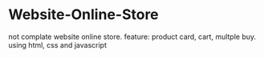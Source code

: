# Website-Online-Store
not complate website online store. feature: product card, cart, multple buy. using html, css and javascript
